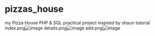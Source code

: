 # pizzas_house

my Pizza House PHP & SQL practical project inspired by shaun tutorial
index.png![image](https://user-images.githubusercontent.com/63061812/117546979-6d60a800-b02d-11eb-811a-fac01ac43b70.png)
details.png![image](https://user-images.githubusercontent.com/63061812/117546986-718cc580-b02d-11eb-98ca-b49272f3c99d.png)
add.png![image](https://user-images.githubusercontent.com/63061812/117546988-7487b600-b02d-11eb-91ec-eff25365285a.png)

